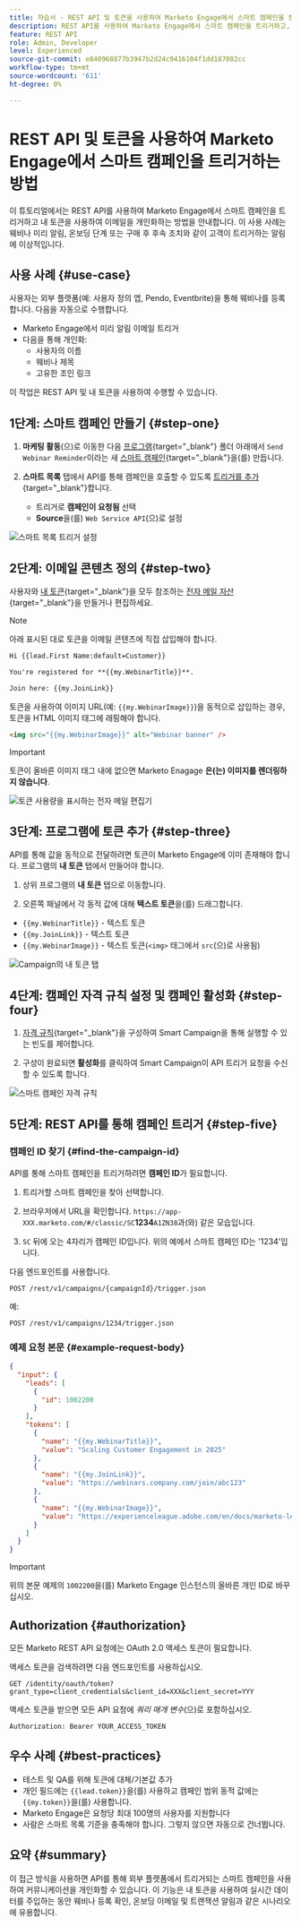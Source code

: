 ```yaml
---
title: 자습서 - REST API 및 토큰을 사용하여 Marketo Engage에서 스마트 캠페인을 트리거하는 방법
description: REST API를 사용하여 Marketo Engage에서 스마트 캠페인을 트리거하고, 내 토큰을 사용하여 이메일을 개인화하는 방법을 알아봅니다.
feature: REST API
role: Admin, Developer
level: Experienced
source-git-commit: e840968877b3947b2d24c9416104f1dd187082cc
workflow-type: tm+mt
source-wordcount: '611'
ht-degree: 0%

---
```


# REST API 및 토큰을 사용하여 Marketo Engage에서 스마트 캠페인을 트리거하는 방법

이 튜토리얼에서는 REST API를 사용하여 Marketo Engage에서 스마트 캠페인을 트리거하고 내 토큰을 사용하여 이메일을 개인화하는 방법을 안내합니다. 이 사용 사례는 웨비나 미리 알림, 온보딩 단계 또는 구매 후 후속 조치와 같이 고객이 트리거하는 알림에 이상적입니다.

## 사용 사례 {#use-case}

사용자는 외부 플랫폼(예: 사용자 정의 앱, Pendo, Eventbrite)을 통해 웨비나를 등록합니다. 다음을 자동으로 수행합니다.

* Marketo Engage에서 미리 알림 이메일 트리거
* 다음을 통해 개인화:
   * 사용자의 이름
   * 웨비나 제목
   * 고유한 조인 링크

이 작업은 REST API 및 내 토큰을 사용하여 수행할 수 있습니다.

## 1단계: 스마트 캠페인 만들기 {#step-one}

1. **마케팅 활동**(으)로 이동한 다음 [프로그램](https://experienceleague.adobe.com/en/docs/marketo/using/product-docs/core-marketo-concepts/programs/creating-programs/understanding-programs){target="_blank"} 폴더 아래에서 `Send Webinar Reminder`이라는 새 [스마트 캠페인](https://experienceleague.adobe.com/en/docs/marketo/using/product-docs/core-marketo-concepts/smart-campaigns/understanding-smart-campaigns){target="_blank"}을(를) 만듭니다.

1. **스마트 목록** 탭에서 API를 통해 캠페인을 호출할 수 있도록 [트리거를 추가](https://experienceleague.adobe.com/en/docs/marketo/using/product-docs/core-marketo-concepts/smart-campaigns/creating-a-smart-campaign/define-smart-list-for-smart-campaign-trigger){target="_blank"}합니다.

   * 트리거로 **캠페인이 요청됨** 선택
   * **Source**&#x200B;을(를) `Web Service API`(으)로 설정

![스마트 목록 트리거 설정](assets/trigger-smart-campaign-rest-api-1.png)

## 2단계: 이메일 콘텐츠 정의 {#step-two}

사용자와 [내 토큰](https://experienceleague.adobe.com/en/docs/marketo/using/product-docs/core-marketo-concepts/programs/tokens/managing-my-tokens){target="_blank"}을 모두 참조하는 [전자 메일 자산](https://experienceleague.adobe.com/en/docs/marketo-developer/marketo/rest/assets/emails){target="_blank"}을 만들거나 편집하세요.

>[!NOTE]
>
>아래 표시된 대로 토큰을 이메일 콘텐츠에 직접 삽입해야 합니다.

```html
Hi {{lead.First Name:default=Customer}}

You're registered for **{{my.WebinarTitle}}**.

Join here: {{my.JoinLink}}
```

토큰을 사용하여 이미지 URL(예: `{{my.WebinarImage}}`)을 동적으로 삽입하는 경우, 토큰을 HTML 이미지 태그에 래핑해야 합니다.

```html
<img src="{{my.WebinarImage}}" alt="Webinar banner" />
```

>[!IMPORTANT]
>
>토큰이 올바른 이미지 태그 내에 없으면 Marketo Enagage **은(는) 이미지를 렌더링하지 않습니다**.

![토큰 사용량을 표시하는 전자 메일 편집기](assets/trigger-smart-campaign-rest-api-2.png)

## 3단계: 프로그램에 토큰 추가 {#step-three}

API를 통해 값을 동적으로 전달하려면 토큰이 Marketo Engage에 이미 존재해야 합니다. 프로그램의 **내 토큰** 탭에서 만들어야 합니다.

1. 상위 프로그램의 **내 토큰** 탭으로 이동합니다.

2. 오른쪽 패널에서 각 동적 값에 대해 **텍스트 토큰**&#x200B;을(를) 드래그합니다.

* `{{my.WebinarTitle}}` - 텍스트 토큰
* `{{my.JoinLink}}` - 텍스트 토큰
* `{{my.WebinarImage}}` - 텍스트 토큰(`<img>` 태그에서 `src`(으)로 사용됨)

![Campaign의 내 토큰 탭](assets/trigger-smart-campaign-rest-api-3.png)

## 4단계: 캠페인 자격 규칙 설정 및 캠페인 활성화 {#step-four}

1. [자격 규칙](https://experienceleague.adobe.com/en/docs/marketo/using/product-docs/core-marketo-concepts/smart-campaigns/using-smart-campaigns/edit-qualification-rules-in-a-smart-campaign){target="_blank"}을 구성하여 Smart Campaign을 통해 실행할 수 있는 빈도를 제어합니다.

1. 구성이 완료되면 **활성화**&#x200B;를 클릭하여 Smart Campaign이 API 트리거 요청을 수신할 수 있도록 합니다.

![스마트 캠페인 자격 규칙](assets/trigger-smart-campaign-rest-api-4.png)

## 5단계: REST API를 통해 캠페인 트리거 {#step-five}

### 캠페인 ID 찾기 {#find-the-campaign-id}

API를 통해 스마트 캠페인을 트리거하려면 **캠페인 ID**&#x200B;가 필요합니다.

1. 트리거할 스마트 캠페인을 찾아 선택합니다.

1. 브라우저에서 URL을 확인합니다. `https://app-XXX.marketo.com/#/classic/SC`**1234**`A1ZN38`&#x200B;과(와) 같은 모습입니다.

1. `SC` 뒤에 오는 4자리가 캠페인 ID입니다. 위의 예에서 스마트 캠페인 ID는 &#39;1234&#39;입니다.

다음 엔드포인트를 사용합니다.

```
POST /rest/v1/campaigns/{campaignId}/trigger.json
```

예:

```
POST /rest/v1/campaigns/1234/trigger.json
```

### 예제 요청 본문 {#example-request-body}

```json
{
  "input": {
    "leads": [
      {
        "id": 1002200
      }
    ],
    "tokens": [
      {
        "name": "{{my.WebinarTitle}}",
        "value": "Scaling Customer Engagement in 2025"
      },
      {
        "name": "{{my.JoinLink}}",
        "value": "https://webinars.company.com/join/abc123"
      },
      {
        "name": "{{my.WebinarImage}}",
        "value": "https://experienceleague.adobe.com/en/docs/marketo-learn/tutorials/events/media_1c6f338a518ada11550084c8ab3a6bbf554ff6eac.jpeg"
      }
    ]
  }
}
```

>[!IMPORTANT]
>
>위의 본문 예제의 `1002200`을(를) Marketo Engage 인스턴스의 올바른 개인 ID로 바꾸십시오.

## Authorization {#authorization}

모든 Marketo REST API 요청에는 OAuth 2.0 액세스 토큰이 필요합니다.

액세스 토큰을 검색하려면 다음 엔드포인트를 사용하십시오.

```
GET /identity/oauth/token?grant_type=client_credentials&client_id=XXX&client_secret=YYY
```

액세스 토큰을 받으면 모든 API 요청에 _쿼리 매개 변수_(으)로 포함하십시오.

```
Authorization: Bearer YOUR_ACCESS_TOKEN
```

## 우수 사례 {#best-practices}

* 테스트 및 QA를 위해 토큰에 대체/기본값 추가
* 개인 필드에는 `{{lead.token}}`을(를) 사용하고 캠페인 범위 동적 값에는 `{{my.token}}`을(를) 사용합니다.
* Marketo Engage은 요청당 최대 100명의 사용자를 지원합니다
* 사람은 스마트 목록 기준을 충족해야 합니다. 그렇지 않으면 자동으로 건너뜁니다.

## 요약 {#summary}

이 접근 방식을 사용하면 API를 통해 외부 플랫폼에서 트리거되는 스마트 캠페인을 사용하여 커뮤니케이션을 개인화할 수 있습니다. 이 기능은 내 토큰을 사용하여 실시간 데이터를 주입하는 동안 웨비나 등록 확인, 온보딩 이메일 및 트랜잭션 알림과 같은 시나리오에 유용합니다.
